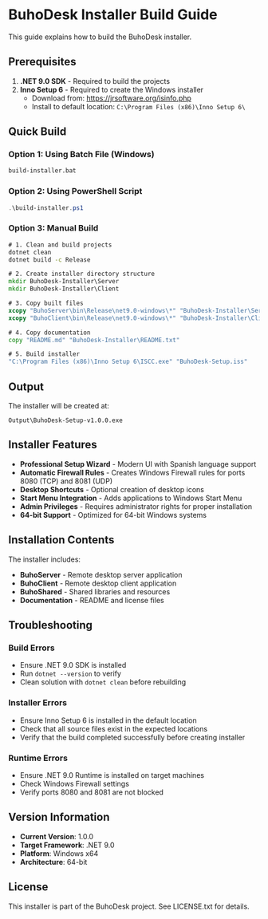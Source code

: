# BuhoDesk Installer Build Guide

This guide explains how to build the BuhoDesk installer.

## Prerequisites

1. **.NET 9.0 SDK** - Required to build the projects
2. **Inno Setup 6** - Required to create the Windows installer
   - Download from: https://jrsoftware.org/isinfo.php
   - Install to default location: `C:\Program Files (x86)\Inno Setup 6\`

## Quick Build

### Option 1: Using Batch File (Windows)
```cmd
build-installer.bat
```

### Option 2: Using PowerShell Script
```powershell
.\build-installer.ps1
```

### Option 3: Manual Build
```cmd
# 1. Clean and build projects
dotnet clean
dotnet build -c Release

# 2. Create installer directory structure
mkdir BuhoDesk-Installer\Server
mkdir BuhoDesk-Installer\Client

# 3. Copy built files
xcopy "BuhoServer\bin\Release\net9.0-windows\*" "BuhoDesk-Installer\Server\" /E /Y
xcopy "BuhoClient\bin\Release\net9.0-windows\*" "BuhoDesk-Installer\Client\" /E /Y

# 4. Copy documentation
copy "README.md" "BuhoDesk-Installer\README.txt"

# 5. Build installer
"C:\Program Files (x86)\Inno Setup 6\ISCC.exe" "BuhoDesk-Setup.iss"
```

## Output

The installer will be created at:
```
Output\BuhoDesk-Setup-v1.0.0.exe
```

## Installer Features

- **Professional Setup Wizard** - Modern UI with Spanish language support
- **Automatic Firewall Rules** - Creates Windows Firewall rules for ports 8080 (TCP) and 8081 (UDP)
- **Desktop Shortcuts** - Optional creation of desktop icons
- **Start Menu Integration** - Adds applications to Windows Start Menu
- **Admin Privileges** - Requires administrator rights for proper installation
- **64-bit Support** - Optimized for 64-bit Windows systems

## Installation Contents

The installer includes:
- **BuhoServer** - Remote desktop server application
- **BuhoClient** - Remote desktop client application
- **BuhoShared** - Shared libraries and resources
- **Documentation** - README and license files

## Troubleshooting

### Build Errors
- Ensure .NET 9.0 SDK is installed
- Run `dotnet --version` to verify
- Clean solution with `dotnet clean` before rebuilding

### Installer Errors
- Ensure Inno Setup 6 is installed in the default location
- Check that all source files exist in the expected locations
- Verify that the build completed successfully before creating installer

### Runtime Errors
- Ensure .NET 9.0 Runtime is installed on target machines
- Check Windows Firewall settings
- Verify ports 8080 and 8081 are not blocked

## Version Information

- **Current Version**: 1.0.0
- **Target Framework**: .NET 9.0
- **Platform**: Windows x64
- **Architecture**: 64-bit

## License

This installer is part of the BuhoDesk project. See LICENSE.txt for details.
